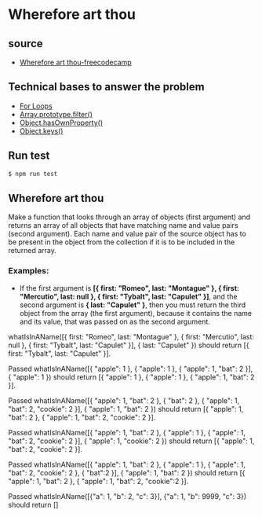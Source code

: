 # Wherefore art thou

## source

- [Wherefore art thou-freecodecamp](https://www.freecodecamp.org/learn/javascript-algorithms-and-data-structures/intermediate-algorithm-scripting/wherefore-art-thou)

## Technical bases to answer the problem

- [For Loops](https://developer.mozilla.org/en-US/docs/Web/JavaScript/Reference/Statements/for)
- [Array.prototype.filter()](https://developer.mozilla.org/en-US/docs/Web/JavaScript/Reference/Global_Objects/Array/filter)
- [Object.hasOwnProperty()](https://developer.mozilla.org/en-US/docs/Web/JavaScript/Reference/Global_Objects/Object/hasOwnProperty)
- [Object.keys()](https://developer.mozilla.org/en-US/docs/Web/JavaScript/Reference/Global_Objects/Object/keys)

## Run test

```bash
$ npm run test
```

## Wherefore art thou

Make a function that looks through an array of objects (first argument) and returns an array of all objects that have matching name and value pairs (second argument). Each name and value pair of the source object has to be present in the object from the collection if it is to be included in the returned array.

### Examples:

- If the first argument is **[{ first: "Romeo", last: "Montague" }, { first: "Mercutio", last: null }, { first: "Tybalt", last: "Capulet" }]**, and the second argument is **{ last: "Capulet" }**, then you must return the third object from the array (the first argument), because it contains the name and its value, that was passed on as the second argument.

whatIsInAName([{ first: "Romeo", last: "Montague" }, { first: "Mercutio", last: null }, { first: "Tybalt", last: "Capulet" }], { last: "Capulet" }) should return [{ first: "Tybalt", last: "Capulet" }].

Passed
whatIsInAName([{ "apple": 1 }, { "apple": 1 }, { "apple": 1, "bat": 2 }], { "apple": 1 }) should return [{ "apple": 1 }, { "apple": 1 }, { "apple": 1, "bat": 2 }].

Passed
whatIsInAName([{ "apple": 1, "bat": 2 }, { "bat": 2 }, { "apple": 1, "bat": 2, "cookie": 2 }], { "apple": 1, "bat": 2 }) should return [{ "apple": 1, "bat": 2 }, { "apple": 1, "bat": 2, "cookie": 2 }].

Passed
whatIsInAName([{ "apple": 1, "bat": 2 }, { "apple": 1 }, { "apple": 1, "bat": 2, "cookie": 2 }], { "apple": 1, "cookie": 2 }) should return [{ "apple": 1, "bat": 2, "cookie": 2 }].

Passed
whatIsInAName([{ "apple": 1, "bat": 2 }, { "apple": 1 }, { "apple": 1, "bat": 2, "cookie": 2 }, { "bat":2 }], { "apple": 1, "bat": 2 }) should return [{ "apple": 1, "bat": 2 }, { "apple": 1, "bat": 2, "cookie":2 }].

Passed
whatIsInAName([{"a": 1, "b": 2, "c": 3}], {"a": 1, "b": 9999, "c": 3}) should return []
